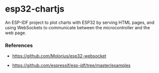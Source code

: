 # esp32-chartjs
An ESP-IDF project to plot charts with ESP32 by serving HTML pages, and using WebSockets to communicate between the microcontroller and the web page.


<h3>References </h3>

+ https://github.com/Molorius/esp32-websocket

+ https://github.com/espressif/esp-idf/tree/master/examples